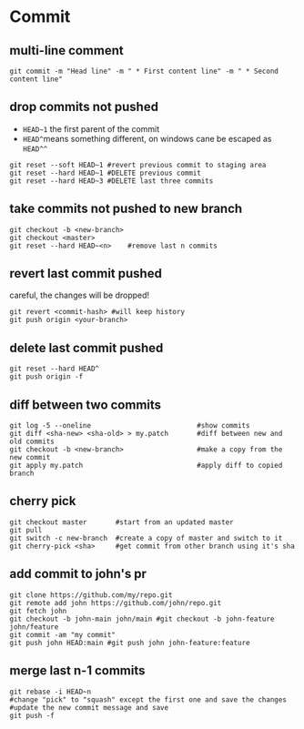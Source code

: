 # Commit

## multi-line comment
```
git commit -m "Head line" -m " * First content line" -m " * Second content line"
```

## drop commits not pushed
- `HEAD~1` the first parent of the commit
- `HEAD^`means something different, on windows cane be escaped as `HEAD^^`
```
git reset --soft HEAD~1 #revert previous commit to staging area
git reset --hard HEAD~1 #DELETE previous commit
git reset --hard HEAD~3 #DELETE last three commits
```

## take commits not pushed to new branch
```
git checkout -b <new-branch>
git checkout <master>
git reset --hard HEAD~<n>    #remove last n commits
```

## revert last commit pushed
careful, the changes will be dropped!
```
git revert <commit-hash> #will keep history
git push origin <your-branch>
```

## delete last commit pushed
```
git reset --hard HEAD^
git push origin -f
```

## diff between two commits
```
git log -5 --oneline                          #show commits
git diff <sha-new> <sha-old> > my.patch       #diff between new and old commits
git checkout -b <new-branch>                  #make a copy from the new commit
git apply my.patch                            #apply diff to copied branch
```

## cherry pick
```
git checkout master       #start from an updated master
git pull
git switch -c new-branch  #create a copy of master and switch to it
git cherry-pick <sha>     #get commit from other branch using it's sha
```

## add commit to john's pr
```
git clone https://github.com/my/repo.git
git remote add john https://github.com/john/repo.git
git fetch john
git checkout -b john-main john/main #git checkout -b john-feature john/feature
git commit -am "my commit"
git push john HEAD:main #git push john john-feature:feature
```

## merge last n-1 commits
```
git rebase -i HEAD~n
#change "pick" to "squash" except the first one and save the changes
#update the new commit message and save
git push -f
```
